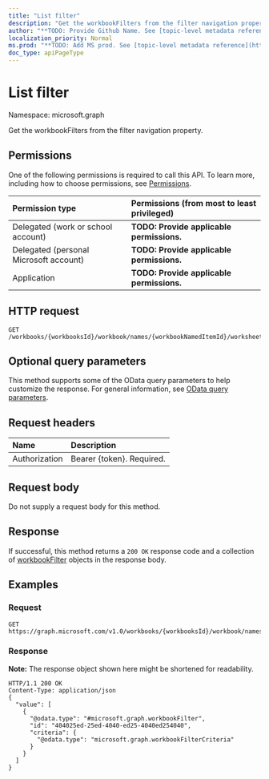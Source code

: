 ```yaml
---
title: "List filter"
description: "Get the workbookFilters from the filter navigation property."
author: "**TODO: Provide Github Name. See [topic-level metadata reference](https://msgo.azurewebsites.net/add/document/guidelines/metadata.html#topic-level-metadata)**"
localization_priority: Normal
ms.prod: "**TODO: Add MS prod. See [topic-level metadata reference](https://msgo.azurewebsites.net/add/document/guidelines/metadata.html#topic-level-metadata)**"
doc_type: apiPageType
---
```


# List filter

Namespace: microsoft.graph

Get the workbookFilters from the filter navigation property.

## Permissions
One of the following permissions is required to call this API. To learn more, including how to choose permissions, see [Permissions](/concepts/permissions-reference.md).

|Permission type|Permissions (from most to least privileged)|
|:---|:---|
|Delegated (work or school account)|**TODO: Provide applicable permissions.**|
|Delegated (personal Microsoft account)|**TODO: Provide applicable permissions.**|
|Application|**TODO: Provide applicable permissions.**|

## HTTP request

<!-- {
  "blockType": "ignored"
}
-->
``` http
GET /workbooks/{workbooksId}/workbook/names/{workbookNamedItemId}/worksheet/tables/{workbookTableId}/columns/{workbookTableColumnId}/filter
```

## Optional query parameters
This method supports some of the OData query parameters to help customize the response. For general information, see [OData query parameters](/graph/query-parameters).

## Request headers
|Name|Description|
|:---|:---|
|Authorization|Bearer {token}. Required.|

## Request body
Do not supply a request body for this method.

## Response

If successful, this method returns a `200 OK` response code and a collection of [workbookFilter](../resources/workbookfilter.md) objects in the response body.

## Examples

### Request
<!-- {
  "blockType": "request",
  "name": "get_workbookfilter"
}
-->
``` http
GET https://graph.microsoft.com/v1.0/workbooks/{workbooksId}/workbook/names/{workbookNamedItemId}/worksheet/tables/{workbookTableId}/columns/{workbookTableColumnId}/filter
```


### Response
**Note:** The response object shown here might be shortened for readability.
<!-- {
  "blockType": "response",
  "truncated": true,
  "@odata.type": "collection(microsoft.graph.workbookfilter)"
}
-->
``` http
HTTP/1.1 200 OK
Content-Type: application/json
{
  "value": [
    {
      "@odata.type": "#microsoft.graph.workbookFilter",
      "id": "404025ed-25ed-4040-ed25-4040ed254040",
      "criteria": {
        "@odata.type": "microsoft.graph.workbookFilterCriteria"
      }
    }
  ]
}
```

